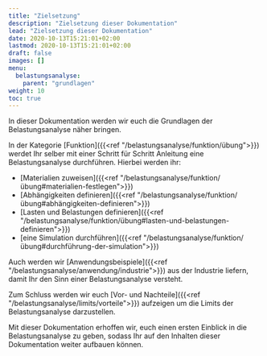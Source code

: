 ```yaml
---
title: "Zielsetzung"
description: "Zielsetzung dieser Dokumentation"
lead: "Zielsetzung dieser Dokumentation"
date: 2020-10-13T15:21:01+02:00
lastmod: 2020-10-13T15:21:01+02:00
draft: false
images: []
menu:
  belastungsanalyse:
    parent: "grundlagen"
weight: 10
toc: true
---
```


In dieser Dokumentation werden wir euch die Grundlagen der Belastungsanalyse näher bringen.

In der Kategorie [Funktion]({{<ref "/belastungsanalyse/funktion/übung">}}) werdet Ihr selber mit einer Schritt für Schritt Anleitung eine Belastungsanalyse durchführen.
Hierbei werden ihr:
- [Materialien zuweisen]({{<ref "/belastungsanalyse/funktion/übung#materialien-festlegen">}})
- [Abhängigkeiten definieren]({{<ref "/belastungsanalyse/funktion/übung#abhängigkeiten-definieren">}})
- [Lasten und Belastungen definieren]({{<ref "/belastungsanalyse/funktion/übung#lasten-und-belastungen-definieren">}})
- [eine Simulation durchführen]({{<ref "/belastungsanalyse/funktion/übung#durchführung-der-simulation">}})

Auch werden wir [Anwendungsbeispiele]({{<ref "/belastungsanalyse/anwendung/industrie">}}) aus der Industrie liefern, damit Ihr den Sinn einer Belastungsanalyse versteht.

Zum Schluss werden wir euch [Vor- und Nachteile]({{<ref "/belastungsanalyse/limits/vorteile">}}) aufzeigen um die Limits der Belastungsanalyse darzustellen.

Mit dieser Dokumentation erhoffen wir, euch einen ersten Einblick in die Belastungsanalyse zu geben, sodass Ihr auf den Inhalten dieser Dokumentation weiter aufbauen können.
